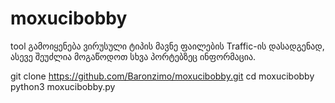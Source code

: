 # moxucibobby
tool გამოიყენება ვირუსული ტიპის მავნე ფაილების Traffic-ის დასადგენად,  ასევე შეუძლია მოგაწოდოთ სხვა პორტებზეც ინფორმაცია. 

git clone  https://github.com/Baronzimo/moxucibobby.git
cd moxucibobby
python3 moxucibobby.py
